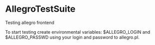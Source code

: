 # AllegroTestSuite
Testing allegro frontend

To start testing create environmental variables: $ALLEGRO_LOGIN and $ALLEGRO_PASSWD using your login and password to allegro.pl.
